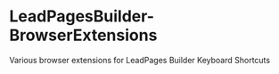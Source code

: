 # LeadPagesBuilder-BrowserExtensions
Various browser extensions for LeadPages Builder Keyboard Shortcuts
